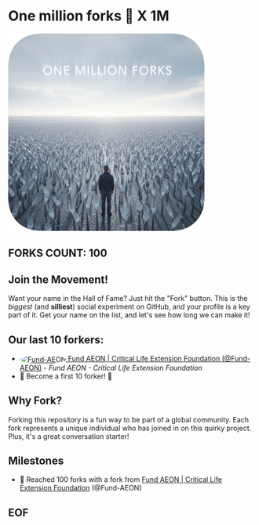 # One million forks 🍴 X 1M

<img src="image.png" alt="Forks" width="400"/>

## FORKS COUNT: 100

## Join the Movement!

Want your name in the Hall of Fame? Just hit the "Fork" button. This is the _biggest_ (and __silliest__) social experiment on GitHub, and your profile is a key part of it. Get your name on the list, and let's see how long we can make it!

## Our last 10 forkers:

- <a href="https://github.com/Fund-AEON"><img src="https://avatars.githubusercontent.com/u/99969908?v=4" alt="Fund-AEON" width="64" height="64" style="vertical-align:middle; border-radius:50%;"> Fund AEON | Critical Life Extension Foundation (@Fund-AEON)</a> - *Fund AEON - Critical Life Extension Foundation*
- 💫 Become a first 10 forker! 💫

## Why Fork?
Forking this repository is a fun way to be part of a global community. Each fork represents a unique individual who has joined in on this quirky project. Plus, it's a great conversation starter!

## Milestones

- 🎉 Reached 100 forks with a fork from [Fund AEON | Critical Life Extension Foundation](https://github.com/Fund-AEON) (@Fund-AEON)


## EOF
  
